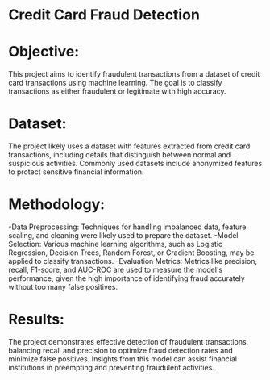 #  Credit Card Fraud Detection

# Objective:
This project aims to identify fraudulent transactions from a dataset of credit card transactions using machine learning. The goal is to classify transactions as either fraudulent or legitimate with high accuracy.

# Dataset:
The project likely uses a dataset with features extracted from credit card transactions, including details that distinguish between normal and suspicious activities. Commonly used datasets include anonymized features to protect sensitive financial information.

# Methodology:

-Data Preprocessing: Techniques for handling imbalanced data, feature scaling, and cleaning were likely used to prepare the dataset.
-Model Selection: Various machine learning algorithms, such as Logistic Regression, Decision Trees, Random Forest, or Gradient Boosting, may be applied to classify transactions.
-Evaluation Metrics: Metrics like precision, recall, F1-score, and AUC-ROC are used to measure the model's performance, given the high importance of identifying fraud accurately without too many false positives.
# Results:
The project demonstrates effective detection of fraudulent transactions, balancing recall and precision to optimize fraud detection rates and minimize false positives. Insights from this model can assist financial institutions in preempting and preventing fraudulent activities.

